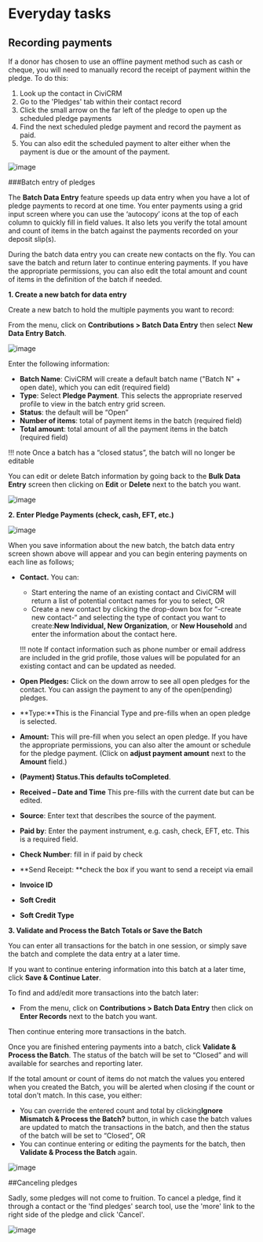 # Everyday tasks

## Recording payments

If a donor has chosen to use an offline payment method such as cash or
cheque, you will need to manually record the receipt of payment within
the pledge. To do this:

1.  Look up the contact in CiviCRM
2.  Go to the 'Pledges' tab within their contact record 
3.  Click the small arrow on the far left of the pledge to open up the
    scheduled pledge payments
4.  Find the next scheduled pledge payment and record the payment as
    paid.
5.  You can also edit the scheduled payment to alter either when the
    payment is due or the amount of the payment.

![image](../img/Pledge%20including%20editing.PNG)

###Batch entry of pledges

The **Batch Data Entry** feature speeds up data entry when you have a
lot of pledge payments to record at one time. You enter payments using a
grid input screen where you can use the ‘autocopy’ icons at the top of
each column to quickly fill in field values. It also lets you verify the
total amount and count of items in the batch against the payments
recorded on your deposit slip(s).

During the batch data entry you can create new contacts on the fly. You
can save the batch and return later to continue entering payments. If
you have the appropriate permissions, you can also edit the total amount
and count of items in the definition of the batch if needed. 

**1. Create a new batch for data entry**

Create a new batch to hold the multiple payments you want to record:

From the menu, click on **Contributions > Batch Data Entry** then
select **New Data Entry Batch**.

![image](../img/new%20pledge%20batch_1.PNG) 


Enter the following information:

-   **Batch Name**: CiviCRM will create a default batch name ("Batch N" + open date), which you can edit (required field)
-   **Type**: Select **Pledge Payment**. This selects the appropriate
    reserved profile to view in the batch entry grid screen. 
-   **Status**: the default will be “Open”
-   **Number of items**: total of payment items in the batch (required
    field)
-   **Total amount**: total amount of all the payment items in the batch
    (required field) 

!!! note
    Once a batch has a “closed status”, the batch will no longer be editable

You can edit or delete Batch information by going back to the **Bulk
Data Entry** screen then clicking on **Edit** or **Delete** next to the
batch you want.

![image](../img/pledge%20batch%20edit.PNG) 


**2. Enter Pledge Payments (check, cash, EFT, etc.)**

![image](../img/Pledge%20payments%20batch%20entry%20cropped.PNG)

When you save information about the new batch, the batch data entry screen shown
above will appear and you can begin entering payments on each line as
follows;

-   **Contact.** You can:

    - Start entering the name of an existing contact and CiviCRM will
    return a list of potential contact names for you to select, OR 
    - Create a new contact by clicking the drop-down box for “-create new
    contact-“ and selecting the type of contact you want to create:**New
    Individual, New Organization**, or **New Household** and enter the
    information about the contact here. 

    !!! note
        If contact information such as phone number or email address
        are included in the grid profile, those values will be populated for
        an existing contact and can be updated as needed. 

-   **Open Pledges:** Click on the down arrow to see all open pledges
    for the contact. You can assign the payment to any of the
    open(pending) pledges. 

-   **Type:**This is the Financial Type and pre-fills when an open
    pledge is selected.
-   **Amount:** This will pre-fill when you select an open pledge.  If
    you have the appropriate permissions, you can also alter the amount
    or schedule for the pledge payment. (Click on **adjust payment
    amount** next to the **Amount** field.) 
-   **(Payment) Status.**This defaults to**Completed**. 
-   **Received – Date and Time**  This pre-fills with the current date
    but can be edited. 
-   **Source**: Enter text that describes the source of the payment.
-   **Paid by**: Enter the payment instrument, e.g. cash, check, EFT,
    etc. This is a required field. 
-   **Check Number**: fill in if paid by check 
-   **Send Receipt: **check the box if you want to send a receipt via
    email
-   **Invoice ID**
-   **Soft Credit**
-   **Soft Credit Type**

**3. Validate and Process the Batch Totals or Save the Batch**

You can enter all transactions for the batch in one session, or simply
save the batch and complete the data entry at a later time. 
 
If you want to continue entering information into this batch at a later
time, click **Save & Continue Later**.

To find and add/edit more transactions into the batch later:

-   From the menu, click on **Contributions > Batch Data Entry** then
    click on **Enter Records** next to the batch you want.

Then continue entering more transactions in the batch. 

Once you are finished entering payments into a batch, click **Validate &
Process the Batch**. The status of the batch will be set to
“Closed” and will available for searches and reporting later.

If the total amount or count of items do not match the values you
entered when you created the Batch, you will be alerted when closing if
the count or total don't match. In this case, you either:

-   You can override the entered count and total by clicking**Ignore
    Mismatch & Process the Batch?** button, in which case the batch
    values are updated to match the transactions in the batch, and then
    the status of the batch will be set to “Closed”, OR
-   You can continue entering or editing the payments for the batch,
    then **Validate & Process the Batch** again. 

![image](../img/CiviCRM-Contributions-everydaytasks-ignoremismatchbatch.jpg)



##Canceling pledges

Sadly, some pledges will not come to fruition. To cancel a pledge, find
it through a contact or the 'find pledges' search tool, use the 'more'
link to the right side of the pledge and click 'Cancel'.

![image](../img/pledge-cancel.png)



